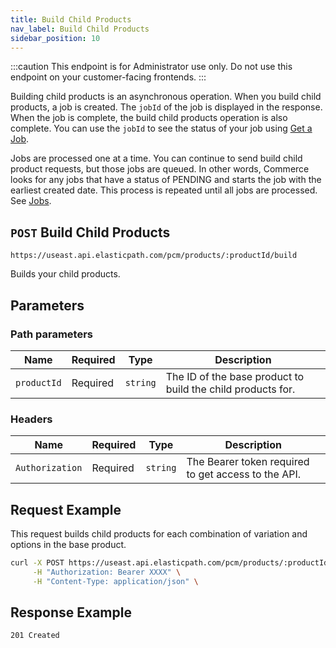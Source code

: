 ```yaml
---
title: Build Child Products
nav_label: Build Child Products
sidebar_position: 10
---
```


:::caution
This endpoint is for Administrator use only. Do not use this endpoint on your customer-facing frontends.
:::

Building child products is an asynchronous operation. When you build child products, a job is created. The `jobId` of the job is displayed in the response. When the job is complete, the build child products operation is also complete. You can use the `jobId` to see the status of your job using [Get a Job](/docs/pxm/products/jobs-api/get-a-job).

Jobs are processed one at a time. You can continue to send build child product requests, but those jobs are queued. In other words, Commerce looks for any jobs that have a status of PENDING and starts the job with the earliest created date. This process is repeated until all jobs are processed. See [Jobs](/docs/pxm/jobs-api/overview).

## `POST` Build Child Products

```http
https://useast.api.elasticpath.com/pcm/products/:productId/build
```

Builds your child products.

## Parameters

### Path parameters

| Name        | Required | Type     | Description                                                 |
| ----------- | -------- | -------- | ----------------------------------------------------------- |
| `productId` | Required | `string` | The ID of the base product to build the child products for. |

### Headers

| Name            | Required | Type     | Description                                         |
| --------------- | -------- | -------- | --------------------------------------------------- |
| `Authorization` | Required | `string` | The Bearer token required to get access to the API. |

## Request Example

This request builds child products for each combination of variation and options in the base product.

```bash
curl -X POST https://useast.api.elasticpath.com/pcm/products/:productId/build \
     -H "Authorization: Bearer XXXX" \
     -H "Content-Type: application/json" \
```

## Response Example

`201 Created`
